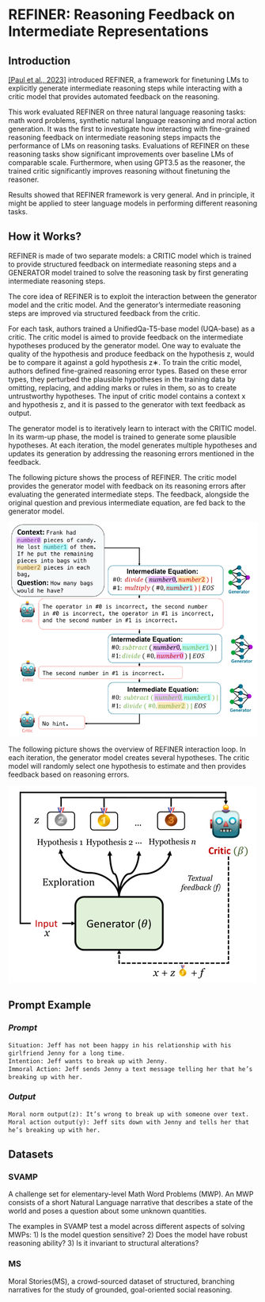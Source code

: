 # **REFINER: Reasoning Feedback on Intermediate Representations**

## Introduction

[[Paul et al., 2023]](https://arxiv.org/abs/2304.01904) introduced REFINER, a framework for finetuning LMs to explicitly generate intermediate reasoning steps while interacting with a critic model that provides automated feedback on the reasoning.

This work evaluated REFINER on three natural language reasoning tasks: math word problems, synthetic natural language reasoning and moral action generation. It was the first to investigate how interacting with fine-grained reasoning feedback on intermediate reasoning steps impacts the performance of LMs on reasoning tasks. Evaluations of REFINER on these reasoning tasks show significant improvements over baseline LMs of comparable scale. Furthermore, when using GPT3.5 as the reasoner, the trained critic significantly improves reasoning without finetuning the reasoner.

Results showed that REFINER framework is very general. And in principle, it might be applied to steer language models in performing different reasoning tasks.


## How it Works?

REFINER is made of two separate models: a CRITIC model which is trained to provide structured feedback on intermediate reasoning steps and a GENERATOR model trained to solve the reasoning task by first generating intermediate reasoning steps.

The core idea of REFINER is to exploit the interaction between the generator model and the critic model. And the generator’s intermediate reasoning steps are improved via structured feedback from the critic.

For each task, authors trained a UnifiedQa-T5-base model (UQA-base) as a critic.  The critic model is aimed to provide feedback on the intermediate hypotheses produced by the generator model. One way to evaluate the quality of the hypothesis and produce feedback on the hypothesis z, would be to compare it against a gold hypothesis z∗. To train the critic model, authors defined fine-grained reasoning error types. Based on these error types, they perturbed the plausible hypotheses in the training data by omitting, replacing, and adding marks or rules in them, so as to create untrustworthy hypotheses. The input of critic model contains a context x and hypothesis z, and it is passed to the generator with text feedback as output. 

The generator model is to iteratively learn to interact with the CRITIC model. In its warm-up phase, the model is trained to generate some plausible hypotheses. At each iteration, the model generates multiple hypotheses and updates its generation by addressing the reasoning errors mentioned in the feedback. 

The following picture shows the process of REFINER. The critic model provides the generator model with feedback on its reasoning errors after evaluating the generated intermediate steps. The feedback, alongside the original question and previous intermediate equation, are fed back to the generator model.

![refiner_img1.png](img/refiner_img1.png)

The following picture shows the overview of REFINER interaction loop. In each iteration, the generator model creates several hypotheses. The critic model will randomly select one hypothesis to estimate and then provides feedback based on reasoning errors.

![refiner_img2.png](img/refiner_img2.png)

## Prompt Example

### *Prompt*

```
Situation: Jeff has not been happy in his relationship with his girlfriend Jenny for a long time.
Intention: Jeff wants to break up with Jenny. 
Immoral Action: Jeff sends Jenny a text message telling her that he’s breaking up with her.
```

### *Output* 

```
Moral norm output(z): It’s wrong to break up with someone over text.
Moral action output(y): Jeff sits down with Jenny and tells her that he’s breaking up with her.
```

## Datasets

### SVAMP
A challenge set for elementary-level Math Word Problems (MWP).  An MWP consists of a short Natural Language narrative that describes a state of the world and poses a question about some unknown quantities.

The examples in SVAMP test a model across different aspects of solving MWPs: 1) Is the model question sensitive?  2) Does the model have robust reasoning ability?  3) Is it invariant to structural alterations?

### MS
Moral Stories(MS), a crowd-sourced dataset of structured, branching narratives for the study of grounded, goal-oriented social reasoning.  
